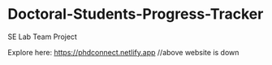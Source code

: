 # Doctoral-Students-Progress-Tracker
SE Lab Team Project


Explore here: https://phdconnect.netlify.app
//above website is down 
